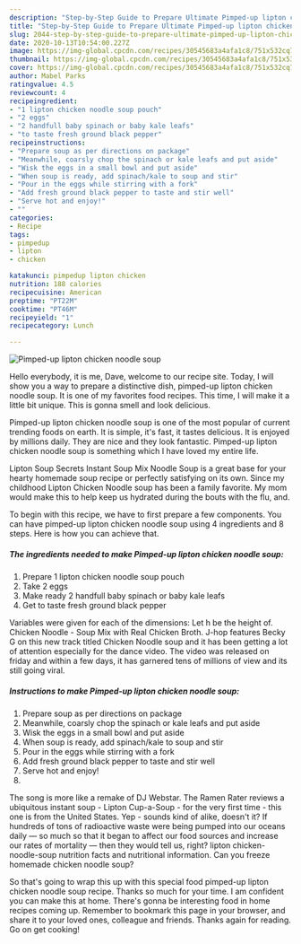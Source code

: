 ```yaml
---
description: "Step-by-Step Guide to Prepare Ultimate Pimped-up lipton chicken noodle soup"
title: "Step-by-Step Guide to Prepare Ultimate Pimped-up lipton chicken noodle soup"
slug: 2044-step-by-step-guide-to-prepare-ultimate-pimped-up-lipton-chicken-noodle-soup
date: 2020-10-13T10:54:00.227Z
image: https://img-global.cpcdn.com/recipes/30545683a4afa1c8/751x532cq70/pimped-up-lipton-chicken-noodle-soup-recipe-main-photo.jpg
thumbnail: https://img-global.cpcdn.com/recipes/30545683a4afa1c8/751x532cq70/pimped-up-lipton-chicken-noodle-soup-recipe-main-photo.jpg
cover: https://img-global.cpcdn.com/recipes/30545683a4afa1c8/751x532cq70/pimped-up-lipton-chicken-noodle-soup-recipe-main-photo.jpg
author: Mabel Parks
ratingvalue: 4.5
reviewcount: 4
recipeingredient:
- "1 lipton chicken noodle soup pouch"
- "2 eggs"
- "2 handfull baby spinach or baby kale leafs"
- "to taste fresh ground black pepper"
recipeinstructions:
- "Prepare soup as per directions on package"
- "Meanwhile, coarsly chop the spinach or kale leafs and put aside"
- "Wisk the eggs in a small bowl and put aside"
- "When soup is ready, add spinach/kale to soup and stir"
- "Pour in the eggs while stirring with a fork"
- "Add fresh ground black pepper to taste and stir well"
- "Serve hot and enjoy!"
- ""
categories:
- Recipe
tags:
- pimpedup
- lipton
- chicken

katakunci: pimpedup lipton chicken 
nutrition: 188 calories
recipecuisine: American
preptime: "PT22M"
cooktime: "PT46M"
recipeyield: "1"
recipecategory: Lunch

---
```



![Pimped-up lipton chicken noodle soup](https://img-global.cpcdn.com/recipes/30545683a4afa1c8/751x532cq70/pimped-up-lipton-chicken-noodle-soup-recipe-main-photo.jpg)

Hello everybody, it is me, Dave, welcome to our recipe site. Today, I will show you a way to prepare a distinctive dish, pimped-up lipton chicken noodle soup. It is one of my favorites food recipes. This time, I will make it a little bit unique. This is gonna smell and look delicious.

Pimped-up lipton chicken noodle soup is one of the most popular of current trending foods on earth. It is simple, it's fast, it tastes delicious. It is enjoyed by millions daily. They are nice and they look fantastic. Pimped-up lipton chicken noodle soup is something which I have loved my entire life.

Lipton Soup Secrets Instant Soup Mix Noodle Soup is a great base for your hearty homemade soup recipe or perfectly satisfying on its own. Since my childhood Lipton Chicken Noodle soup has been a family favorite. My mom would make this to help keep us hydrated during the bouts with the flu, and.


To begin with this recipe, we have to first prepare a few components. You can have pimped-up lipton chicken noodle soup using 4 ingredients and 8 steps. Here is how you can achieve that.

<!--inarticleads1-->

##### The ingredients needed to make Pimped-up lipton chicken noodle soup:

1. Prepare 1 lipton chicken noodle soup pouch
1. Take 2 eggs
1. Make ready 2 handfull baby spinach or baby kale leafs
1. Get to taste fresh ground black pepper


Variables were given for each of the dimensions: Let h be the height of. Chicken Noodle - Soup Mix with Real Chicken Broth. J-hop features Becky G on this new track titled Chicken Noodle soup and it has been getting a lot of attention especially for the dance video. The video was released on friday and within a few days, it has garnered tens of millions of view and its still going viral. 

<!--inarticleads2-->

##### Instructions to make Pimped-up lipton chicken noodle soup:

1. Prepare soup as per directions on package
1. Meanwhile, coarsly chop the spinach or kale leafs and put aside
1. Wisk the eggs in a small bowl and put aside
1. When soup is ready, add spinach/kale to soup and stir
1. Pour in the eggs while stirring with a fork
1. Add fresh ground black pepper to taste and stir well
1. Serve hot and enjoy!
1. 


The song is more like a remake of DJ Webstar. The Ramen Rater reviews a ubiquitous instant soup - Lipton Cup-a-Soup - for the very first time - this one is from the United States. Yep - sounds kind of alike, doesn&#39;t it? If hundreds of tons of radioactive waste were being pumped into our oceans daily — so much so that it began to affect our food sources and increase our rates of mortality — then they would tell us, right? lipton chicken-noodle-soup nutrition facts and nutritional information. Can you freeze homemade chicken noodle soup? 

So that's going to wrap this up with this special food pimped-up lipton chicken noodle soup recipe. Thanks so much for your time. I am confident you can make this at home. There's gonna be interesting food in home recipes coming up. Remember to bookmark this page in your browser, and share it to your loved ones, colleague and friends. Thanks again for reading. Go on get cooking!
